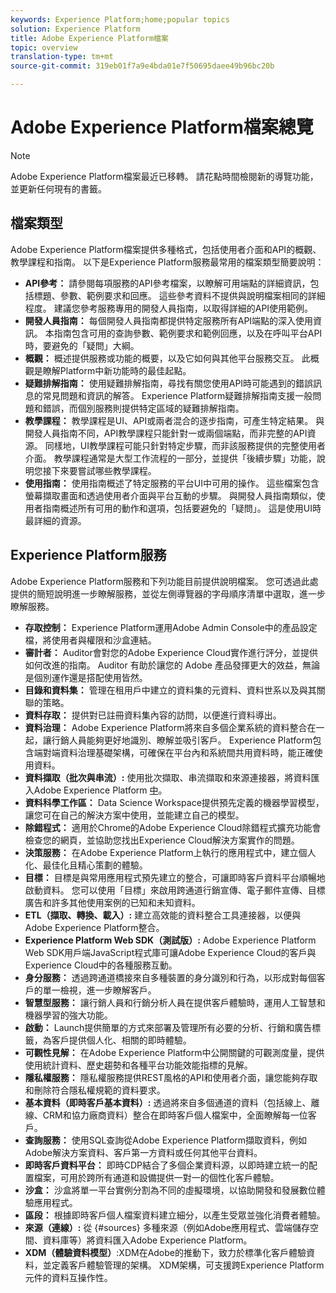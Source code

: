 ```yaml
---
keywords: Experience Platform;home;popular topics
solution: Experience Platform
title: Adobe Experience Platform檔案
topic: overview
translation-type: tm+mt
source-git-commit: 319eb01f7a9e4bda01e7f50695daee49b96bc20b

---
```



# Adobe Experience Platform檔案總覽

>[!NOTE]
>Adobe Experience Platform檔案最近已移轉。 請花點時間檢閱新的導覽功能，並更新任何現有的書籤。

## 檔案類型

Adobe Experience Platform檔案提供多種格式，包括使用者介面和API的概觀、教學課程和指南。 以下是Experience Platform服務最常用的檔案類型簡要說明：

* **API參考：** 請參閱每項服務的API參考檔案，以瞭解可用端點的詳細資訊，包括標題、參數、範例要求和回應。 這些參考資料不提供與說明檔案相同的詳細程度。 建議您參考服務專用的開發人員指南，以取得詳細的API使用範例。
* **開發人員指南：** 每個開發人員指南都提供特定服務所有API端點的深入使用資訊。 本指南包含可用的查詢參數、範例要求和範例回應，以及在呼叫平台API時，要避免的「疑問」大綱。
* **概觀：** 概述提供服務或功能的概要，以及它如何與其他平台服務交互。 此概觀是瞭解Platform中新功能時的最佳起點。
* **疑難排解指南：** 使用疑難排解指南，尋找有關您使用API時可能遇到的錯誤訊息的常見問題和資訊的解答。 Experience Platform疑難排解指南支援一般問題和錯誤，而個別服務則提供特定區域的疑難排解指南。
* **教學課程：** 教學課程是UI、API或兩者混合的逐步指南，可產生特定結果。 與開發人員指南不同，API教學課程只能針對一或兩個端點，而非完整的API資源。 同樣地，UI教學課程可能只針對特定步驟，而非該服務提供的完整使用者介面。 教學課程通常是大型工作流程的一部分，並提供「後續步驟」功能，說明您接下來要嘗試哪些教學課程。
* **使用指南：** 使用指南概述了特定服務的平台UI中可用的操作。 這些檔案包含螢幕擷取畫面和透過使用者介面與平台互動的步驟。 與開發人員指南類似，使用者指南概述所有可用的動作和選項，包括要避免的「疑問」。 這是使用UI時最詳細的資源。

## Experience Platform服務

Adobe Experience Platform服務和下列功能目前提供說明檔案。 您可透過此處提供的簡短說明進一步瞭解服務，並從左側導覽器的字母順序清單中選取，進一步瞭解服務。

* **存取控制：** Experience Platform運用Adobe Admin Console中的產品設定檔，將使用者與權限和沙盒連結。
* **審計者：** Auditor會對您的Adobe Experience Cloud實作進行評分，並提供如何改進的指南。 Auditor 有助於讓您的 Adobe 產品發揮更大的效益，無論是個別運作還是搭配使用皆然。
* **目錄和資料集：** 管理在租用戶中建立的資料集的元資料、資料世系以及與其關聯的策略。
* **資料存取：** 提供對已註冊資料集內容的訪問，以便進行資料導出。
* **資料治理：** Adobe Experience Platform將來自多個企業系統的資料整合在一起，讓行銷人員能夠更好地識別、瞭解並吸引客戶。 Experience Platform包含端對端資料治理基礎架構，可確保在平台內和系統間共用資料時，能正確使用資料。
* **資料擷取（批次與串流）:** 使用批次擷取、串流擷取和來源連接器，將資料匯入Adobe Experience Platform [中](#sources)。
* **資料科學工作區：** Data Science Workspace提供預先定義的機器學習模型，讓您可在自己的解決方案中使用，並能建立自己的模型。
* **除錯程式：** 適用於Chrome的Adobe Experience Cloud除錯程式擴充功能會檢查您的網頁，並協助您找出Experience Cloud解決方案實作的問題。
* **決策服務：** 在Adobe Experience Platform上執行的應用程式中，建立個人化、最佳化且精心策劃的體驗。
* **目標：** 目標是與常用應用程式預先建立的整合，可讓即時客戶資料平台順暢地啟動資料。 您可以使用「目標」來啟用跨通道行銷宣傳、電子郵件宣傳、目標廣告和許多其他使用案例的已知和未知資料。
* **ETL（擷取、轉換、載入）:** 建立高效能的資料整合工具連接器，以便與Adobe Experience Platform整合。
* **Experience Platform Web SDK（測試版）:** Adobe Experience Platform Web SDK用戶端JavaScript程式庫可讓Adobe Experience Cloud的客戶與Experience Cloud中的各種服務互動。
* **身分服務：** 透過跨通道橋接來自多種裝置的身分識別和行為，以形成對每個客戶的單一檢視，進一步瞭解客戶。
* **智慧型服務：** 讓行銷人員和行銷分析人員在提供客戶體驗時，運用人工智慧和機器學習的強大功能。
* **啟動：** Launch提供簡單的方式來部署及管理所有必要的分析、行銷和廣告標籤，為客戶提供個人化、相關的即時體驗。
* **可觀性見解：** 在Adobe Experience Platform中公開關鍵的可觀測度量，提供使用統計資料、歷史趨勢和各種平台功能效能指標的見解。
* **隱私權服務：** 隱私權服務提供REST風格的API和使用者介面，讓您能夠存取和刪除符合隱私權規範的資料要求。
* **基本資料（即時客戶基本資料）:** 透過將來自多個通道的資料（包括線上、離線、CRM和協力廠商資料）整合在即時客戶個人檔案中，全面瞭解每一位客戶。
* **查詢服務：** 使用SQL查詢從Adobe Experience Platform擷取資料，例如Adobe解決方案資料、客戶第一方資料或任何其他平台資料。
* **即時客戶資料平台：** 即時CDP結合了多個企業資料源，以即時建立統一的配置檔案，可用於跨所有通道和設備提供一對一的個性化客戶體驗。
* **沙盒：** 沙盒將單一平台實例分割為不同的虛擬環境，以協助開發和發展數位體驗應用程式。
* **區段：** 根據即時客戶個人檔案資料建立細分，以產生受眾並強化消費者體驗。
* **來源（連線）:** 從 {#sources} 多種來源（例如Adobe應用程式、雲端儲存空間、資料庫等）將資料匯入Adobe Experience Platform。
* **XDM（體驗資料模型）**:XDM在Adobe的推動下，致力於標準化客戶體驗資料，並定義客戶體驗管理的架構。 XDM架構，可支援跨Experience Platform元件的資料互操作性。